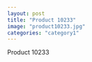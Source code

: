 ```yaml
---
layout: post
title: "Product 10233"
image: "product10233.jpg"
categories: "category1"
---
```

Product 10233
